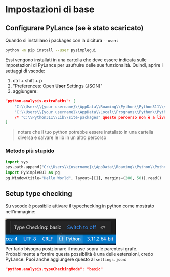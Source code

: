 # Impostazioni di base

## Configurare PyLance (se è stato scaricato)

Quando si installano i packages con la dicitura `--user`:

```bash
python -m pip install --user pysimplegui
```

Essi vengono installati in una cartella che deve essere indicata sulle impostazioni di PyLance per usufruire delle sue funzionalità.
Quindi, aprire i settaggi di vscode:

1. ctrl + shift + p
2. "Preferences: Open **User** Settings (JSON)"
3. aggiungere:

```json
"python.analysis.extraPaths": [
	"C:\\Users\\{your username}\\AppData\\Roaming\\Python\\Python311\\site-packages",
	"C:\\Users\\{your username}\\AppData\\Local\\Programs\\Python\\Python311\\Lib\\site-packages",
	/* "C:\\Python311\\Lib\\site-packages" questo percorso non è a livello di utente quindi non va indicato: dovrebbe esserci automaticamente */
]
```

> notare che il tuo python potrebbe essere installato in una cartella diversa e salvare le lib in un altro percorso

### Metodo più stupido

```python
import sys
sys.path.append("C:\\Users\\{username}\\AppData\\Roaming\\Python\\Python311\\site-packages")
import PySimpleGUI as pg
pg.Window(title="Hello World", layout=[[]], margins=(200, 50)).read()
```

## Setup type checking

Su vscode è possibile attivare il typechecking in python come mostrato nell'immagine:

![vscode type checking](vscode-type-check-python.png)
<br>
Per farlo bisogna posizionare il mouse sopra le parentesi grafe.
Probabilmente a fornire questa possibilità è una delle estensioni, credo PyLance.
Puoi anche aggiungere questo al `settings.json`:

```json
"python.analysis.typeCheckingMode": "basic"
```
